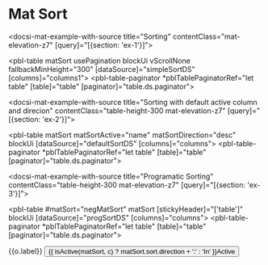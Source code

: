 # Mat Sort

<docsi-mat-example-with-source title="Sorting" contentClass="mat-elevation-z7" [query]="[{section: 'ex-1'}]">
  <!--@pebula-example:ex-1-->
  <pbl-table matSort
             usePagination
             blockUi
             vScrollNone
             fallbackMinHeight="300"
             [dataSource]="simpleSortDS"
             [columns]="columns1">
    <pbl-table-paginator *pblTablePaginatorRef="let table"
                        [table]="table"
                        [paginator]="table.ds.paginator"></pbl-table-paginator>
  </pbl-table>
  <!--@pebula-example:ex-1-->
</docsi-mat-example-with-source>

<docsi-mat-example-with-source title="Sorting with default active column and direcion" contentClass="table-height-300 mat-elevation-z7" [query]="[{section: 'ex-2'}]">
  <!--@pebula-example:ex-2-->
  <pbl-table matSort matSortActive="name" matSortDirection="desc"
            blockUi
            [dataSource]="defaultSortDS"
            [columns]="columns">
    <pbl-table-paginator *pblTablePaginatorRef="let table"
                        [table]="table"
                        [paginator]="table.ds.paginator"></pbl-table-paginator>
  </pbl-table>
  <!--@pebula-example:ex-2-->
</docsi-mat-example-with-source>

<docsi-mat-example-with-source title="Programatic Sorting" contentClass="table-height-300 mat-elevation-z7" [query]="[{section: 'ex-3'}]">
  <!--@pebula-example:ex-3-->
  <pbl-table #matSort="negMatSort"
             matSort
             [stickyHeader]="['table']"
             blockUi
             [dataSource]="progSortDS"
             [columns]="columns">
    <pbl-table-paginator *pblTablePaginatorRef="let table"
                        [table]="table"
                        [paginator]="table.ds.paginator"></pbl-table-paginator>
  </pbl-table>

  <mat-form-field>
    <mat-select #selectColumn>
      <mat-option *ngFor="let o of matSort.table.columnApi.visibleColumns" [value]="o">{{o.label}}</mat-option>
    </mat-select>
  </mat-form-field>
  <button *ngIf="selectColumn?.selected?.value as c" mat-button
                (click)="toggleActive(matSort, c, $event.checked)">
                {{ isActive(matSort, c) ? matSort.sort.direction + ':' : 'In' }}Active</button>
  <!--@pebula-example:ex-3-->
</docsi-mat-example-with-source>

